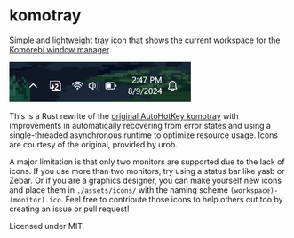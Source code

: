 # komotray

Simple and lightweight tray icon that shows the current workspace for the [Komorebi window manager](https://github.com/LGUG2Z/komorebi/).

![](assets/demo.png)

This is a Rust rewrite of the [original AutoHotKey komotray](https://github.com/urob/komotray) with improvements in automatically recovering from error states and using a single-threaded asynchronous runtime to optimize resource usage. Icons are courtesy of the original, provided by urob.

A major limitation is that only two monitors are supported due to the lack of icons. If you use more than two monitors, try using a status bar like yasb or Zebar. Or if you are a graphics designer, you can make yourself new icons and place them in `./assets/icons/` with the naming scheme `(workspace)-(monitor).ico`. Feel free to contribute those icons to help others out too by creating an issue or pull request!

Licensed under MIT.